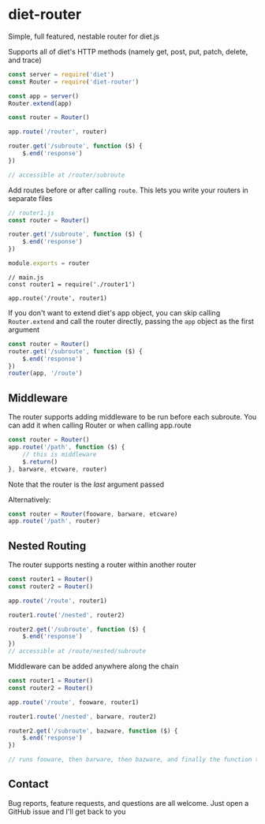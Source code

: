 # diet-router
Simple, full featured, nestable router for diet.js

Supports all of diet's HTTP methods (namely get, post, put, patch, delete, and trace)

```javascript
const server = require('diet')
const Router = require('diet-router')

const app = server()
Router.extend(app)

const router = Router()

app.route('/router', router)

router.get('/subroute', function ($) {
	$.end('response')
})

// accessible at /router/subroute
```

Add routes before or after calling `route`. This lets you write your routers in separate files
```javascript
// router1.js
const router = Router()

router.get('/subroute', function ($) {
	$.end('response')
})

module.exports = router
```
```javscript
// main.js
const router1 = require('./router1')

app.route('/route', router1)
```

If you don't want to extend diet's app object, you can skip calling `Router.extend` and call the router directly, passing the `app` object as the first argument
```javascript
const router = Router()
router.get('/subroute', function ($) {
	$.end('response')
})
router(app, '/route')
```

## Middleware ##

The router supports adding middleware to be run before each subroute. You can add it when calling Router or when calling app.route

```javascript
const router = Router()
app.route('/path', function ($) {
	// this is middleware
	$.return()
}, barware, etcware, router)
```

Note that the router is the *last* argument passed

Alternatively: 

```javascript
const router = Router(fooware, barware, etcware)
app.route('/path', router)
```


## Nested Routing ##

The router supports nesting a router within another router

```javascript
const router1 = Router()
const router2 = Router()

app.route('/route', router1)

router1.route('/nested', router2)

router2.get('/subroute', function ($) {
	$.end('response')
})
// accessible at /route/nested/subroute
```

Middleware can be added anywhere along the chain

```javascript
const router1 = Router()
const router2 = Router()

app.route('/route', fooware, router1)

router1.route('/nested', barware, router2)

router2.get('/subroute', bazware, function ($) {
	$.end('response')
})

// runs fooware, then barware, then bazware, and finally the function that returns the response
```

Contact
-------
Bug reports, feature requests, and questions are all welcome. Just open a GitHub issue and I'll
get back to you

